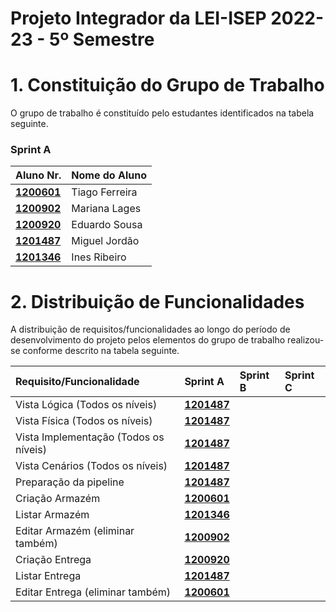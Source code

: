 # Projeto Integrador da LEI-ISEP 2022-23 - 5º Semestre

# 1. Constituição do Grupo de Trabalho

O grupo de trabalho é constituído pelo estudantes identificados na tabela seguinte.

### Sprint A
| Aluno Nr.                      | Nome do Aluno  |
|--------------------------------|----------------|
| **[1200601](SprintA/1200601)** | Tiago Ferreira |
| **[1200902](SprintA/1200902)** | Mariana Lages  |
| **[1200920](SprintA/1200920)** | Eduardo Sousa  |
| **[1201487](SprintA/1201487)** | Miguel Jordão  |
| **[1201346](SprintA/1201487)** | Ines Ribeiro   |

# 2. Distribuição de Funcionalidades ###

A distribuição de requisitos/funcionalidades ao longo do período de desenvolvimento do projeto pelos elementos do grupo de trabalho realizou-se conforme descrito na tabela seguinte.

| Requisito/Funcionalidade | Sprint A                                         | Sprint B                                                    | Sprint C                                                |
|:-------------------------|:-------------------------------------------------|:------------------------------------------------------------|:--------------------------------------------------------|
| Vista Lógica (Todos os níveis) | **[1201487](SprintA/1200601)** |  |  |
| Vista Física (Todos os níveis) | **[1201487](SprintA/1200601)** |  |  |
| Vista Implementação (Todos os níveis) | **[1201487](SprintA/1200601)** |  |  |
| Vista Cenários (Todos os níveis) | **[1201487](SprintA/1200601)** |  |  |
| Preparação da pipeline | **[1201487](SprintA/1200601)** |  |  |
| Criação Armazém | **[1200601](SprintA/1200601)** |  |  |
| Listar Armazém | **[1201346](SprintA/1200601)** |  |  |
| Editar Armazém (eliminar também) | **[1200902](SprintA/1200601)** |  |  |
| Criação Entrega | **[1200920](SprintA/1200601)** |  |  |
| Listar Entrega | **[1201487](SprintA/1200601)** |  |  |
| Editar Entrega (eliminar também) | **[1200601](SprintA/1200601)** |  |  |
